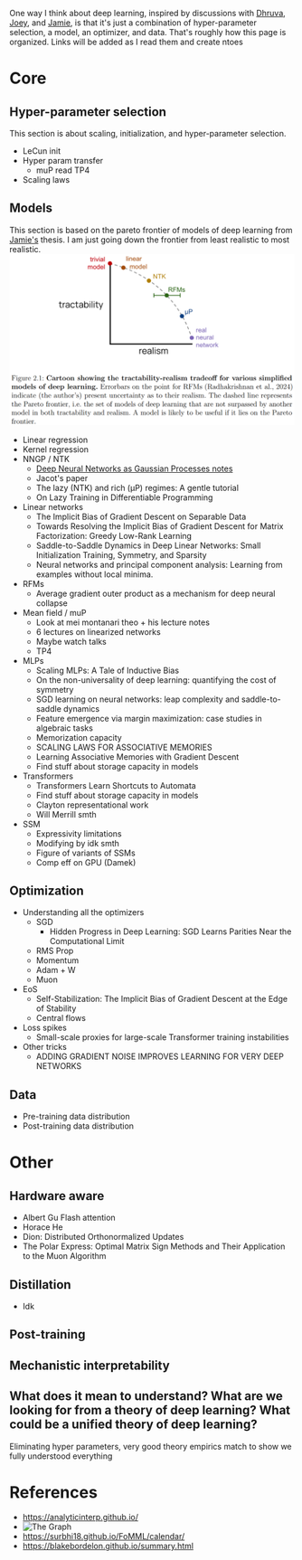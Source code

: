 One way I think about deep learning, inspired by discussions with [Dhruva](https://dkarkada.xyz/), [Joey](https://github.com/JoeyTurn/), and [Jamie](https://james-simon.github.io/), is that it's just a combination of hyper-parameter selection, a model, an optimizer, and data. That's roughly how this page is organized. Links will be added as I read them and create ntoes

# Core
## Hyper-parameter selection
This section is about scaling, initialization, and hyper-parameter selection.
- LeCun init
- Hyper param transfer
  - muP read TP4
- Scaling laws

## Models
This section is based on the pareto frontier of models of deep learning from [Jamie's](https://james-simon.github.io) thesis. I am just going down the frontier from least realistic to most realistic.
![Pareto frontier](/images/digitalGarden/paretoFrontier.png "Pareto Frontier")
- Linear regression
- Kernel regression
- NNGP / NTK
  - [Deep Neural Networks as Gaussian Processes notes](/digitalGarden/NNGP)
  - Jacot's paper
  - The lazy (NTK) and rich (µP) regimes: A gentle tutorial
  - On Lazy Training in Differentiable Programming
- Linear networks
  - The Implicit Bias of Gradient Descent on Separable Data
  - Towards Resolving the Implicit Bias of Gradient Descent for Matrix Factorization: Greedy Low-Rank Learning
  - Saddle-to-Saddle Dynamics in Deep Linear Networks: Small Initialization Training, Symmetry, and Sparsity
  - Neural networks and principal component analysis: Learning from examples without local minima.
- RFMs
  - Average gradient outer product as a mechanism for deep neural collapse
- Mean field / muP
  - Look at mei montanari theo + his lecture notes
  - 6 lectures on linearized networks
  - Maybe watch talks
  - TP4
- MLPs
  - Scaling MLPs: A Tale of Inductive Bias
  - On the non-universality of deep learning: quantifying the cost of symmetry
  - SGD learning on neural networks: leap complexity and saddle-to-saddle dynamics
  - Feature emergence via margin maximization: case studies in algebraic tasks
  - Memorization capacity
  - SCALING LAWS FOR ASSOCIATIVE MEMORIES
  - Learning Associative Memories with Gradient Descent
  - Find stuff about storage capacity in models
- Transformers
  - Transformers Learn Shortcuts to Automata
  - Find stuff about storage capacity in models
  - Clayton representational work
  - Will Merrill smth
- SSM
  - Expressivity limitations
  - Modifying by idk smth
  - Figure of variants of SSMs
  - Comp eff on GPU (Damek)

## Optimization
- Understanding all the optimizers
  - SGD
    - Hidden Progress in Deep Learning: SGD Learns Parities Near the Computational Limit
  - RMS Prop
  - Momentum
  - Adam + W
  - Muon
- EoS
  - Self-Stabilization: The Implicit Bias of Gradient Descent at the Edge of Stability
  - Central flows
- Loss spikes
  - Small-scale proxies for large-scale Transformer training instabilities
- Other tricks
  - ADDING GRADIENT NOISE IMPROVES LEARNING FOR VERY DEEP NETWORKS

## Data
- Pre-training data distribution
- Post-training data distribution

# Other
## Hardware aware
- Albert Gu Flash attention
- Horace He
- Dion: Distributed Orthonormalized Updates
- The Polar Express: Optimal Matrix Sign Methods and Their Application to the Muon Algorithm

## Distillation
- Idk

## Post-training

## Mechanistic interpretability

## What does it mean to understand? What are we looking for from a theory of deep learning? What could be a unified theory of deep learning?
Eliminating hyper parameters, very good theory empirics match to show we fully understood everything

# References
- https://analyticinterp.github.io/
- ![The Graph](/images/digitalGarden/theGraph.png "The Graph")
- https://surbhi18.github.io/FoMML/calendar/
- https://blakebordelon.github.io/summary.html
